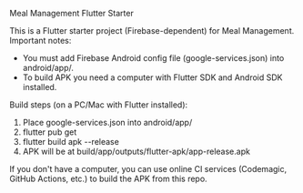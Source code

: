 Meal Management Flutter Starter

This is a Flutter starter project (Firebase-dependent) for Meal Management.
Important notes:
- You must add Firebase Android config file (google-services.json) into android/app/.
- To build APK you need a computer with Flutter SDK and Android SDK installed.

Build steps (on a PC/Mac with Flutter installed):
1. Place google-services.json into android/app/
2. flutter pub get
3. flutter build apk --release
4. APK will be at build/app/outputs/flutter-apk/app-release.apk

If you don't have a computer, you can use online CI services (Codemagic, GitHub Actions, etc.) to build the APK from this repo.
